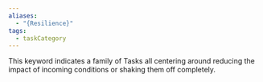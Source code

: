 ```yaml
---
aliases:
  - "{Resilience}"
tags:
  - taskCategory
---
```

This keyword indicates a family of Tasks all centering around reducing the impact of incoming conditions or shaking them off completely.